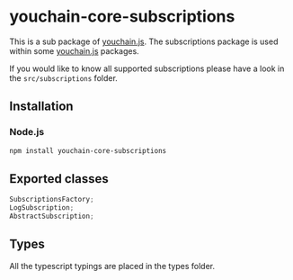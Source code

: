 # youchain-core-subscriptions

This is a sub package of [youchain.js][repo]. The subscriptions package is used within some [youchain.js][repo] packages.

If you would like to know all supported subscriptions please have a look in the `src/subscriptions` folder.

## Installation

### Node.js

```bash
npm install youchain-core-subscriptions
```

## Exported classes

```js
SubscriptionsFactory;
LogSubscription;
AbstractSubscription;
```

## Types

All the typescript typings are placed in the types folder.

[repo]: https://github.com/youchainhq/youchain.js
